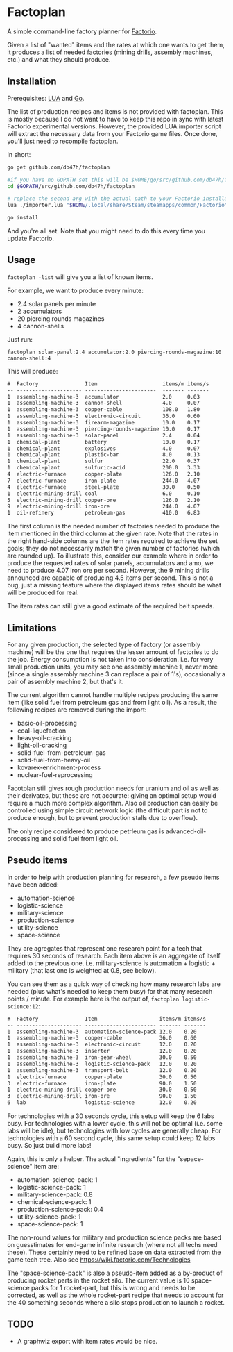 # Factoplan

A simple command-line factory planner for [Factorio].

Given a list of "wanted" items and the rates at which one wants to get them, it produces a list of needed factories (mining drills, assembly machines, etc.) and what they should produce.

## Installation

Prerequisites: [LUA] and [Go].

The list of production recipes and items is not provided with factoplan. This is mostly because I do not want to have to keep this repo in sync with latest Factorio experimental versions. However, the provided LUA importer script will extract the necessary data from your Factorio game files. Once done, you'll just need to recompile factoplan.

In short:

```bash
go get github.com/db47h/factoplan

#if you have no GOPATH set this will be $HOME/go/src/github.com/db47h/factoplan
cd $GOPATH/src/github.com/db47h/factoplan

# replace the second arg with the actual path to your Factorio installation
lua ./importer.lua "$HOME/.local/share/Steam/steamapps/common/Factorio"

go install
```

And you're all set. Note that you might need to do this every time you update Factorio.

## Usage

`factoplan -list` will give you a list of known items.

For example, we want to produce every minute:

- 2.4 solar panels per minute
- 2 accumulators
- 20 piercing rounds magazines
- 4 cannon-shells

Just run:

    factoplan solar-panel:2.4 accumulator:2.0 piercing-rounds-magazine:10 cannon-shell:4

This will produce:

```txt
#  Factory               Item                     items/m items/s
-- --------------------- -----------------------  ------- -------
1  assembling-machine-3  accumulator              2.0     0.03
1  assembling-machine-3  cannon-shell             4.0     0.07
1  assembling-machine-3  copper-cable             108.0   1.80
1  assembling-machine-3  electronic-circuit       36.0    0.60
1  assembling-machine-3  firearm-magazine         10.0    0.17
1  assembling-machine-3  piercing-rounds-magazine 10.0    0.17
1  assembling-machine-3  solar-panel              2.4     0.04
1  chemical-plant        battery                  10.0    0.17
1  chemical-plant        explosives               4.0     0.07
1  chemical-plant        plastic-bar              8.0     0.13
1  chemical-plant        sulfur                   22.0    0.37
1  chemical-plant        sulfuric-acid            200.0   3.33
4  electric-furnace      copper-plate             126.0   2.10
7  electric-furnace      iron-plate               244.0   4.07
4  electric-furnace      steel-plate              30.0    0.50
1  electric-mining-drill coal                     6.0     0.10
5  electric-mining-drill copper-ore               126.0   2.10
9  electric-mining-drill iron-ore                 244.0   4.07
1  oil-refinery          petroleum-gas            410.0   6.83
```

The first column is the needed number of factories needed to produce the item mentioned in the third column at the given rate. Note that the rates in the right hand-side columns are the item rates required to achieve the set goals; they do not necessarily match the given number of factories (which are rounded up). To illustrate this, consider our example where in order to produce the requested rates of solar panels, accumulators and amo, we need to produce 4.07 iron ore per second. However, the 9 mining drills announced are capable of producing 4.5 items per second. This is not a bug, just a missing feature where the displayed items rates should be what will be produced for real.

The item rates can still give a good estimate of the required belt speeds.

## Limitations

For any given production, the selected type of factory (or assembly machine) will be the one that requires the lesser amount of factories to do the job. Energy consumption is not taken into consideration. i.e. for very small production units, you may see one assembly machine 1, never more (since a single assembly machine 3 can replace a pair of 1's), occasionally a pair of assembly machine 2, but that's it.

The current algorithm cannot handle multiple recipes producing the same item (like solid fuel from petroleum gas and from light oil). As a result, the following recipes are removed during the import:

- basic-oil-processing
- coal-liquefaction
- heavy-oil-cracking
- light-oil-cracking
- solid-fuel-from-petroleum-gas
- solid-fuel-from-heavy-oil
- kovarex-enrichment-process
- nuclear-fuel-reprocessing

Facotplan still gives rough production needs for uranium and oil as well as their derivates, but these are not accurate: giving an optimal setup would require a much more complex algorithm. Also oil production can easily be controlled using simple circuit network logic (the difficult part is not to produce enough, but to prevent production stalls due to overflow).

The only recipe considered to produce petrleum gas is advanced-oil-processing and solid fuel from light oil.

## Pseudo items

In order to help with production planning for research, a few pseudo items have been added:

- automation-science
- logistic-science
- military-science
- production-science
- utility-science
- space-science

They are agregates that represent one research point for a tech that requires 30 seconds of research. Each item above is an aggregate of itself added to the previous one. i.e. military-science is automation + logistic + military (that last one is weighted at 0.8, see below).

You can see them as a quick way of checking how many research labs are needed (plus what's needed to keep them busy) for that many research points / minute. For example here is the output of, `factoplan logistic-science:12`:

```txt
#  Factory               Item                    items/m items/s
-- --------------------- ----------------------- ------- -------
1  assembling-machine-3  automation-science-pack 12.0    0.20
1  assembling-machine-3  copper-cable            36.0    0.60
1  assembling-machine-3  electronic-circuit      12.0    0.20
1  assembling-machine-3  inserter                12.0    0.20
1  assembling-machine-3  iron-gear-wheel         30.0    0.50
1  assembling-machine-3  logistic-science-pack   12.0    0.20
1  assembling-machine-3  transport-belt          12.0    0.20
1  electric-furnace      copper-plate            30.0    0.50
3  electric-furnace      iron-plate              90.0    1.50
1  electric-mining-drill copper-ore              30.0    0.50
3  electric-mining-drill iron-ore                90.0    1.50
6  lab                   logistic-science        12.0    0.20
```

For technologies with a 30 seconds cycle, this setup will keep the 6 labs busy. For technologies with a lower cycle, this will not be optimal (i.e. some labs will be idle), but technologies with low cycles are generally cheap. For technologies with a 60 second cycle, this same setup could keep 12 labs busy. So just build more labs!

Again, this is only a helper. The actual "ingredients" for the "sepace-science" item are:

- automation-science-pack: 1
- logistic-science-pack: 1
- military-science-pack: 0.8
- chemical-science-pack: 1
- production-science-pack: 0.4
- utility-science-pack: 1
- space-science-pack: 1

The non-round values for military and production science packs are based on guesstimates for end-game infinite research (where not all techs need these). These certainly need to be refined base on data extracted from the game tech tree. Also see https://wiki.factorio.com/Technologies

The "space-science-pack" is also a pseudo-item added as a by-product of producing rocket parts in the rocket silo. The current value is 10 space-science packs for 1 rocket-part, but this is wrong and needs to be corrected, as well as the whole rocket-part recipe that needs to account for the 40 something seconds where a silo stops production to launch a rocket.

## TODO

- A graphwiz export with item rates would be nice.

[Factorio]: https://www.factorio.com/
[Go]: https://golang.org/
[LUA]: https://www.lua.org/
